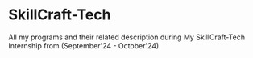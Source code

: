 # SkillCraft-Tech
All my programs and their related description during My SkillCraft-Tech Internship from (September'24 - October'24)
